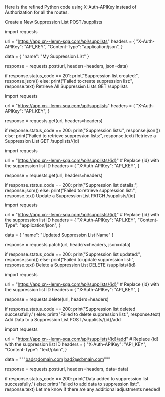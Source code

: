 Here is the refined Python code using X-Auth-APIKey instead of Authorization for all the routes.

Create a New Suppression List
POST /supplists

import requests

url = "https://app.xn--lemn-sqa.com/api/supplists"
headers = {
    "X-Auth-APIKey": "API_KEY",
    "Content-Type": "application/json",
}

data = {
    "name": "My Suppression List"
}

response = requests.post(url, headers=headers, json=data)

if response.status_code == 201:
    print("Suppression list created:", response.json())
else:
    print("Failed to create suppression list:", response.text)
Retrieve All Suppression Lists
GET /supplists

import requests

url = "https://app.xn--lemn-sqa.com/api/supplists"
headers = {
    "X-Auth-APIKey": "API_KEY",
}

response = requests.get(url, headers=headers)

if response.status_code == 200:
    print("Suppression lists:", response.json())
else:
    print("Failed to retrieve suppression lists:", response.text)
Retrieve a Suppression List
GET /supplists/{id}

import requests

url = "https://app.xn--lemn-sqa.com/api/supplists/{id}"  # Replace {id} with the suppression list ID
headers = {
    "X-Auth-APIKey": "API_KEY",
}

response = requests.get(url, headers=headers)

if response.status_code == 200:
    print("Suppression list details:", response.json())
else:
    print("Failed to retrieve suppression list:", response.text)
Update a Suppression List
PATCH /supplists/{id}

import requests

url = "https://app.xn--lemn-sqa.com/api/supplists/{id}"  # Replace {id} with the suppression list ID
headers = {
    "X-Auth-APIKey": "API_KEY",
    "Content-Type": "application/json",
}

data = {
    "name": "Updated Suppression List Name"
}

response = requests.patch(url, headers=headers, json=data)

if response.status_code == 200:
    print("Suppression list updated:", response.json())
else:
    print("Failed to update suppression list:", response.text)
Delete a Suppression List
DELETE /supplists/{id}

import requests

url = "https://app.xn--lemn-sqa.com/api/supplists/{id}"  # Replace {id} with the suppression list ID
headers = {
    "X-Auth-APIKey": "API_KEY",
}

response = requests.delete(url, headers=headers)

if response.status_code == 200:
    print("Suppression list deleted successfully.")
else:
    print("Failed to delete suppression list:", response.text)
Add Data to a Suppression List
POST /supplists/{id}/add

import requests

url = "https://app.xn--lemn-sqa.com/api/supplists/{id}/add"  # Replace {id} with the suppression list ID
headers = {
    "X-Auth-APIKey": "API_KEY",
    "Content-Type": "text/plain",
}

data = """bad@domain.com
bad2@domain.com"""

response = requests.post(url, headers=headers, data=data)

if response.status_code == 200:
    print("Data added to suppression list successfully.")
else:
    print("Failed to add data to suppression list:", response.text)
Let me know if there are any additional adjustments needed!
